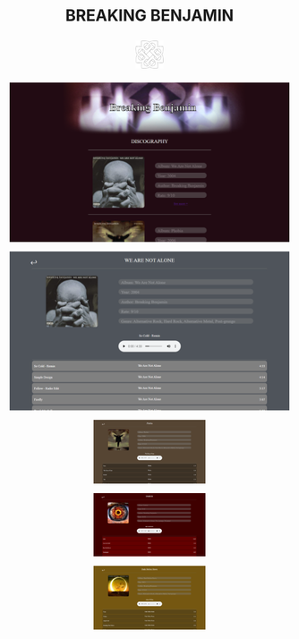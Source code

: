 
<h1 align="center">
<p>BREAKING BENJAMIN</p>
<img src="https://github.com/Guilherme-Maciel/readme_images/blob/master/breakingBenjamin/bb.png" alt="breaking benjamin" width="50px"/>
</h1>
<p align="center"><img src="https://github.com/Guilherme-Maciel/readme_images/blob/master/breakingBenjamin/1bb.PNG" alt="breaking benjamin" width="500px"/></p>
<p align="center"><img src="https://github.com/Guilherme-Maciel/readme_images/blob/master/breakingBenjamin/2bb.PNG" alt="breaking benjamin" width="500px"/></p>
<p align="center"><img src="https://github.com/Guilherme-Maciel/readme_images/blob/master/breakingBenjamin/3bb.PNG" alt="breaking benjamin" width="200px"/></p>
<p align="center"><img src="https://github.com/Guilherme-Maciel/readme_images/blob/master/breakingBenjamin/4bb.PNG" alt="breaking benjamin" width="200px"/></p>
<p align="center"><img src="https://github.com/Guilherme-Maciel/readme_images/blob/master/breakingBenjamin/5bb.PNG" alt="breaking benjamin" width="200px"/></p>
